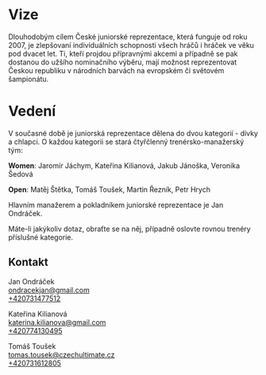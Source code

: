 # Vize

Dlouhodobým cílem České juniorské reprezentace, která funguje od roku 2007, je zlepšovaní individuálních schopnosti všech hráčů i hráček ve věku pod dvacet let. Ti, kteří projdou přípravnými akcemi a případně se pak dostanou do užšího nominačního výběru, mají možnost reprezentovat Českou republiku v národních barvách na evropském či světovém šampionátu.

# Vedení

V současné době je juniorská reprezentace dělena do dvou kategorií - dívky a chlapci. O každou kategorii se stará čtyřčlenný trenérsko-manažerský tým:

**Women**: Jaromír Jáchym, Kateřina Kilianová, Jakub Jánoška, Veronika Šedová

**Open**: Matěj Štětka, Tomáš Toušek, Martin Řezník, Petr Hrych

Hlavním manažerem a pokladníkem juniorské reprezentace je Jan Ondráček.

Máte-li jakýkoliv dotaz, obraťte se na něj, případně oslovte rovnou trenéry příslušné kategorie.

## Kontakt

Jan Ondráček  
[ondracekjan@gmail.com](mailto:ondracekjan@gmail.com)  
[+420731477512](tel:%20+420731477512)  

Kateřina Kilianová  
[katerina.kilianova@gmail.com](mailto:katerina.kilianova@gmail.com)  
[+420774130495](tel:%20+420774130495)  

Tomáš Toušek  
[tomas.tousek@czechultimate.cz](mailto:tomas.tousek@czechultimate.cz)  
[+420731612805](tel:%20+420731612805)  
